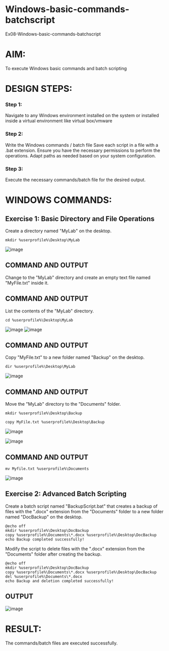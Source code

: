 # Windows-basic-commands-batchscript
Ex08-Windows-basic-commands-batchscript

# AIM:
To execute Windows basic commands and batch scripting

# DESIGN STEPS:

### Step 1:

Navigate to any Windows environment installed on the system or installed inside a virtual environment like virtual box/vmware 

### Step 2:

Write the Windows commands / batch file
Save each script in a file with a .bat extension.
Ensure you have the necessary permissions to perform the operations.
Adapt paths as needed based on your system configuration.
### Step 3:

Execute the necessary commands/batch file for the desired output. 




# WINDOWS COMMANDS:
## Exercise 1: Basic Directory and File Operations
Create a directory named "MyLab" on the desktop.
```
mkdir %userprofile%\Desktop\MyLab
```
![image](https://github.com/user-attachments/assets/ddc7161b-2d83-4e0c-a391-bbec697eea53)



## COMMAND AND OUTPUT

Change to the "MyLab" directory and create an empty text file named "MyFile.txt" inside it.


## COMMAND AND OUTPUT

List the contents of the "MyLab" directory.
```
cd %userprofile%\Desktop\MyLab
```
![image](https://github.com/user-attachments/assets/8374423f-5938-4951-af68-f13429680d60)
![image](https://github.com/user-attachments/assets/97b9cca7-91a0-4922-b048-671bb8d2331a)



## COMMAND AND OUTPUT

Copy "MyFile.txt" to a new folder named "Backup" on the desktop.
```
dir %userprofile%\Desktop\MyLab
```
![image](https://github.com/user-attachments/assets/0fe13e2a-f261-4e1d-9932-bdc65b70f614)


## COMMAND AND OUTPUT

Move the "MyLab" directory to the "Documents" folder.
```
mkdir %userprofile%\Desktop\Backup

copy MyFile.txt %userprofile%\Desktop\Backup
```
![image](https://github.com/user-attachments/assets/f1b5f579-0801-4fb7-9752-f02264edb070)

![image](https://github.com/user-attachments/assets/637b0799-030d-4166-8bde-8ce1dc0d068e)


## COMMAND AND OUTPUT
```
mv Myfile.txt %userprofile%\Documents
```
![image](https://github.com/user-attachments/assets/b0166d48-a095-4227-99ad-c03d179b6861)



## Exercise 2: Advanced Batch Scripting
Create a batch script named "BackupScript.bat" that creates a backup of files with the ".docx" extension from the "Documents" folder to a new folder named "DocBackup" on the desktop.

```
@echo off
mkdir %userprofile%\Desktop\DocBackup
copy %userprofile%\Documents\*.docx %userprofile%\Desktop\DocBackup
echo Backup completed successfully!
```
Modify the script to delete files with the ".docx" extension from the "Documents" folder after creating the backup.
```
@echo off
mkdir %userprofile%\Desktop\DocBackup
copy %userprofile%\Documents\*.docx %userprofile%\Desktop\DocBackup
del %userprofile%\Documents\*.docx
echo Backup and deletion completed successfully!
```

## OUTPUT

![image](https://github.com/user-attachments/assets/fafecf65-151a-4219-956d-712d7b07c092)




# RESULT:
The commands/batch files are executed successfully.

